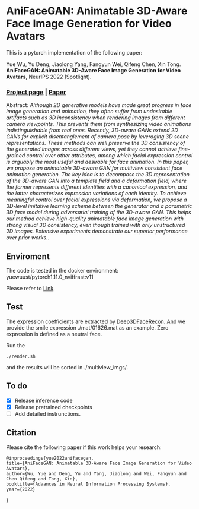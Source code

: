 # AniFaceGAN: Animatable 3D-Aware Face Image Generation for Video Avatars

This is a pytorch implementation of the following paper:

Yue Wu, Yu Deng, Jiaolong Yang, Fangyun Wei, Qifeng Chen, Xin Tong.  **AniFaceGAN: Animatable 3D-Aware Face Image Generation
for Video Avatars**, NeurIPS 2022 (Spotlight).

### [Project page](https://yuewuhkust.github.io/AniFaceGAN/) | [Paper](https://arxiv.org/abs/2210.06465)

Abstract: _Although 2D generative models have made great progress in face image generation and animation, they often suffer from undesirable artifacts such as 3D inconsistency when rendering images from different camera viewpoints. This prevents them from synthesizing video animations indistinguishable from real ones. Recently, 3D-aware GANs extend 2D GANs for explicit disentanglement of camera pose by leveraging 3D scene representations. These methods can well preserve the 3D consistency of the generated images across different views, yet they cannot achieve fine-grained control over other attributes, among which facial expression control is arguably the most useful and desirable for face animation. In this paper, we propose an animatable 3D-aware GAN for multiview consistent face animation generation. The key idea is to decompose the 3D representation of the 3D-aware GAN into a template field and a deformation field, where the former represents different identities with a canonical expression, and the latter characterizes expression variations of each identity. To achieve meaningful control over facial expressions via deformation, we propose a 3D-level imitative learning scheme between the generator and a parametric 3D face model during adversarial training of the 3D-aware GAN. This helps our method achieve high-quality animatable face image generation with strong visual 3D consistency, even though trained with only unstructured 2D images. Extensive experiments demonstrate our superior performance over prior works.._

## Enviroment
The code is tested in the docker environment: yuewuust/pytorch1.11.0_nviffrast:v11

Please refer to [Link](https://hub.docker.com/r/yuewuust/pytorch1.11.0_nviffrast/tags).

## Test
The expression coefficients are extracted by [Deep3DFaceRecon](https://github.com/microsoft/Deep3DFaceReconstruction). And we provide the smile expression ./mat/01626.mat as an example. Zero expression is defined as a neutral face. 

Run the 
```
./render.sh
``` 
and the results will be sorted in ./multiview_imgs/.

## To do

- [X] Release inference code
- [X] Release pretrained checkpoints
- [ ] Add detailed instrunctions.

## Citation

Please cite the following paper if this work helps your research:

    @inproceedings{yue2022anifacegan,
    title={AniFaceGAN: Animatable 3D-Aware Face Image Generation for Video Avatars},
    author={Wu, Yue and Deng, Yu and Yang, Jiaolong and Wei, Fangyun and Chen Qifeng and Tong, Xin},
    booktitle={Advances in Neural Information Processing Systems},
    year={2022}
}
